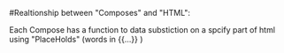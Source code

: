 #Realtionship between "Composes" and "HTML":

Each Compose has a function to data substiction on a spcify part of html using "PlaceHolds" (words in {{...}} )



